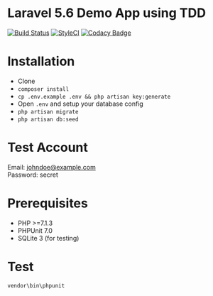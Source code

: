 # Laravel 5.6 Demo App using TDD
[![Build Status](https://travis-ci.org/VerzatileTom/DemoApp.svg?branch=master)](https://travis-ci.org/VerzatileTom/DemoApp) [![StyleCI](https://styleci.io/repos/125182649/shield?branch=master)](https://styleci.io/repos/125182649) [![Codacy Badge](https://api.codacy.com/project/badge/Grade/f49c6d840e0e4ed2b5db5ffed08f1c56)](https://www.codacy.com/app/VerzatileTom/DemoApp?utm_source=github.com&amp;utm_medium=referral&amp;utm_content=VerzatileTom/DemoApp&amp;utm_campaign=Badge_Grade)

# Installation
- Clone
- `composer install`
- `cp .env.example .env && php artisan key:generate`
- Open `.env` and setup your database config
- `php artisan migrate`
- `php artisan db:seed`

# Test Account
Email: johndoe@example.com <br>
Password: secret

# Prerequisites
- PHP >=7.1.3
- PHPUnit 7.0
- SQLite 3 (for testing)

# Test
```shell
vendor\bin\phpunit
```
